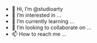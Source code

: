 - 👋 Hi, I’m @studioarty
- 👀 I’m interested in ...
- 🌱 I’m currently learning ...
- 💞️ I’m looking to collaborate on ...
- 📫 How to reach me ...

<!---
studioarty/studioarty is a ✨ special ✨ repository because its `README.md` (this file) appears on your GitHub profile.
You can click the Preview link to take a look at your changes.
--->
